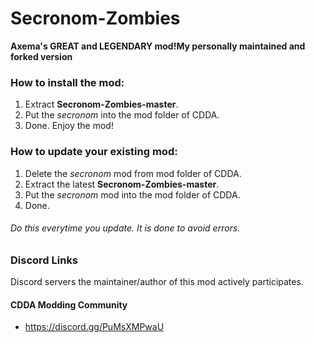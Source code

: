# Secronom-Zombies
**Axema's GREAT and LEGENDARY mod!My personally maintained and forked version**

### How to install the mod:
1. Extract **Secronom-Zombies-master**.
2. Put the _secronom_ into the mod folder of CDDA.
3. Done. Enjoy the mod!

### How to update your existing mod:
1. Delete the _secronom_ mod from mod folder of CDDA.
2. Extract the latest **Secronom-Zombies-master**.
3. Put the _secronom_ mod into the mod folder of CDDA.
4. Done.

###### Do this everytime you update. It is done to avoid errors.

### Discord Links
Discord servers the maintainer/author of this mod actively participates.

#### CDDA Modding Community
* https://discord.gg/PuMsXMPwaU
